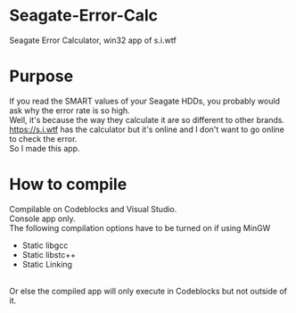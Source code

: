 # Seagate-Error-Calc
Seagate Error Calculator, win32 app of s.i.wtf

# Purpose
If you read the SMART values of your Seagate HDDs, you probably would ask why the error rate is so high.<br>
Well, it's because the way they calculate it are so different to other brands.<br>
https://s.i.wtf has the calculator but it's online and I don't want to go online to check the error.<br>
So I made this app.<br>

# How to compile
Compilable on Codeblocks and Visual Studio.<br>
Console app only.<br>
The following compilation options have to be turned on if using MinGW<br>
- Static libgcc
- Static libstc++
- Static Linking
<br>
Or else the compiled app will only execute in Codeblocks but not outside of it.
